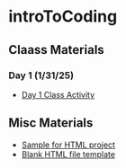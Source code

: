 # introToCoding

## Claass Materials

### Day 1 (1/31/25)
- [Day 1 Class Activity](./classMaterials/dayOne.MD)
  
## Misc Materials
- [Sample for HTML project](./sample/html/index.html)
- [Blank HTML file template](./templates/index.html)
